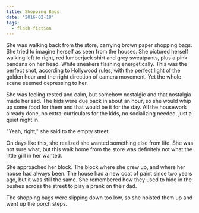 ```yaml
---
title: Shopping Bags
date: '2016-02-18'
tags:
  - flash-fiction
---
```


She was walking back from the store, carrying brown paper shopping bags. She
tried to imagine herself as seen from the houses. She pictured herself walking
left to right, red lumberjack shirt and grey sweatpants, plus a pink bandana on
her head. White sneakers flashing energetically. This was the perfect shot,
according to Hollywood rules, with the perfect light of the golden hour and the
right direction of camera movement. Yet the whole scene seemed depressing to
her.

<!-- truncate -->

She was feeling rested and calm, but somehow nostalgic and that nostalgia made
her sad. The kids were due back in about an hour, so she would whip up some food
for them and that would be it for the day. All the housework already done, no
extra-curriculars for the kids, no socializing needed, just a quiet night in.

"Yeah, right," she said to the empty street.

On days like this, she realized she wanted something else from life. She was not
sure what, but this walk home from the store was definitely not what the little
girl in her wanted.

She approached her block. The block where she grew up, and where her house had
always been. The house had a new coat of paint since two years ago, but it was
still the same. She remembered how they used to hide in the bushes across the
street to play a prank on their dad.

The shopping bags were slipping down too low, so she hoisted them up and went
up the porch steps.
